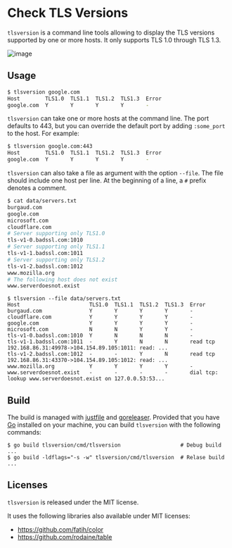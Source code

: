 # Check TLS Versions

`tlsversion` is a command line tools allowing to display the TLS versions supported by one or more hosts.
It only supports TLS 1.0 through TLS 1.3.

![image](https://github.com/andreburgaud/tlsversion/releases/download/0.3.0/Screenshot.from.2023-02-10.22-31-03.png)

## Usage

```bash
$ tlsversion google.com
Host        TLS1.0  TLS1.1  TLS1.2  TLS1.3  Error  
google.com  Y       Y       Y       Y       -     
```

`tlsversion` can take one or more hosts at the command line. The port defaults to 443,
but you can override the default port by adding `:some_port` to the host. For example:

```bash
$ tlsversion google.com:443
Host        TLS1.0  TLS1.1  TLS1.2  TLS1.3  Error  
google.com  Y       Y       Y       Y       -     
```

`tlsversion` can also take a file as argument with the option `--file`. The file should include
one host per line. At the beginning of a line, a `#` prefix denotes a comment.

```bash
$ cat data/servers.txt
burgaud.com
google.com
microsoft.com
cloudflare.com
# Server supporting only TLS1.0
tls-v1-0.badssl.com:1010
# Server supporting only TLS1.1
tls-v1-1.badssl.com:1011
# Server supporting only TLS1.2
tls-v1-2.badssl.com:1012
www.mozilla.org
# The following host does not exist
www.serverdoesnot.exist
```

```
$ tlsversion --file data/servers.txt
Host                      TLS1.0  TLS1.1  TLS1.2  TLS1.3  Error                                                                              
burgaud.com               Y       Y       Y       Y       -                                                                                  
cloudflare.com            Y       Y       Y       Y       -                                                                                  
google.com                Y       Y       Y       Y       -                                                                                  
microsoft.com             N       N       Y       Y       -                                                                                  
tls-v1-0.badssl.com:1010  Y       N       N       N       -                                                                                  
tls-v1-1.badssl.com:1011  -       Y       N       N       read tcp 192.168.86.31:49978->104.154.89.105:1011: read: ...
tls-v1-2.badssl.com:1012  -       -       Y       N       read tcp 192.168.86.31:43370->104.154.89.105:1012: read: ...  
www.mozilla.org           Y       Y       Y       Y       -                                                                                  
www.serverdoesnot.exist   -       -       -       -       dial tcp: lookup www.serverdoesnot.exist on 127.0.0.53:53... 
```

## Build

The build is managed with [justfile](https://github.com/casey/just) and [goreleaser](https://goreleaser.com/).
Provided that you have [Go](https://go.dev/) installed on your machine, you can build `tlsversion` 
with the following commands:

```
$ go build tlsversion/cmd/tlsversion                   # Debug build
...
$ go build -ldflags="-s -w" tlsversion/cmd/tlsversion  # Relase build
...
```

## Licenses

`tlsversion` is released under the MIT license.

It uses the following libraries also available under MIT licenses:
* https://github.com/fatih/color
* https://github.com/rodaine/table

